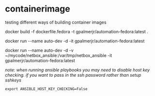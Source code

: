 # containerimage
testing different ways of building container images

docker build -f dockerfile.fedora -t gpalmerjr/automation-fedora:latest .

docker run --name auto-dev -d -it gpalmerjr/automation-fedora:latest

docker run --name auto-dev -d -v ~/mycode/netbox_ansible:/var/tmp/netbox_ansible -it gpalmerjr/automation-fedora:latest

*note: when running ansible playbooks you may need to disable host key checking.  if you want to pass in the ssh password rather than setup sshkeys*

`export ANSIBLE_HOST_KEY_CHECKING=False`
